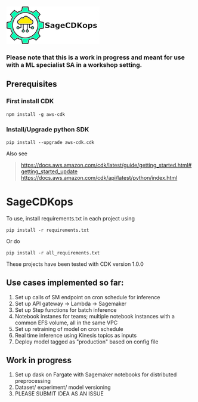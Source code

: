 ![SageCDKops](SagecdkOpsLogo.png)

### Please note that this is a work in progress and meant for use with a ML specialist SA in a workshop setting.

## Prerequisites

### First install CDK

```
npm install -g aws-cdk
```

### Install/Upgrade python SDK
```
pip install --upgrade aws-cdk.cdk
```

Also see 

> https://docs.aws.amazon.com/cdk/latest/guide/getting_started.html#getting_started_update
> https://docs.aws.amazon.com/cdk/api/latest/python/index.html


# SageCDKops
To use, install requirements.txt in each project using

```
pip install -r requirements.txt
``` 

Or do

```
pip install -r all_requirements.txt
``` 

These projects have been tested with CDK version 1.0.0

## Use cases implemented so far:

1. Set up calls of SM endpoint on cron schedule for inference
2. Set up API gateway -> Lambda -> Sagemaker
3. Set up Step functions for batch inference
4. Notebook instanes for teams; multiple notebook instances with a common EFS volume, all in the same VPC
5. Set up retraining of model on cron schedule
6. Real time inference using Kinesis topics as inputs
7. Deploy model tagged as "production" based on config file 

## Work in progress

1. Set up dask on Fargate with Sagemaker notebooks for distributed preprocessing
2. Dataset/ experiment/ model versioning
3. PLEASE SUBMIT IDEA AS AN ISSUE
